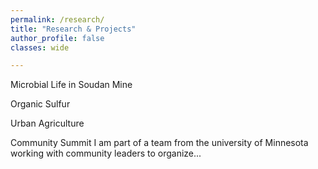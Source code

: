 ```yaml
---
permalink: /research/
title: "Research & Projects"
author_profile: false
classes: wide

---
```


Microbial Life in Soudan Mine 


Organic Sulfur 


Urban Agriculture  


Community Summit 
I am part of a team from the university of Minnesota working with community leaders to organize...

